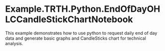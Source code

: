 # Example.TRTH.Python.EndOfDayOHLCCandleStickChartNotebook
This example demonstrates how to use python to request daily end of day data and generate basic graphs and CandleSticks chart for technical analysis. 
